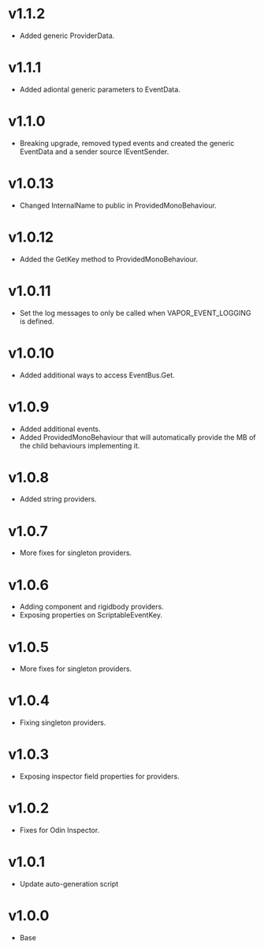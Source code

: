 # v1.1.2
* Added generic ProviderData<T>.

# v1.1.1
* Added adiontal generic parameters to EventData<T>.

# v1.1.0
* Breaking upgrade, removed typed events and created the generic EventData<T> and a sender source IEventSender.

# v1.0.13
* Changed InternalName to public in ProvidedMonoBehaviour.

# v1.0.12
* Added the GetKey method to ProvidedMonoBehaviour.

# v1.0.11
* Set the log messages to only be called when VAPOR_EVENT_LOGGING is defined.

# v1.0.10
* Added additional ways to access EventBus.Get.

# v1.0.9
* Added additional events.
* Added ProvidedMonoBehaviour that will automatically provide the MB of the child behaviours implementing it.  

# v1.0.8
* Added string providers.

# v1.0.7
* More fixes for singleton providers.

# v1.0.6
* Adding component and rigidbody providers.
* Exposing properties on ScriptableEventKey.

# v1.0.5
* More fixes for singleton providers.

# v1.0.4
* Fixing singleton providers.

# v1.0.3
* Exposing inspector field properties for providers.

# v1.0.2
* Fixes for Odin Inspector.

# v1.0.1
* Update auto-generation script

# v1.0.0
* Base